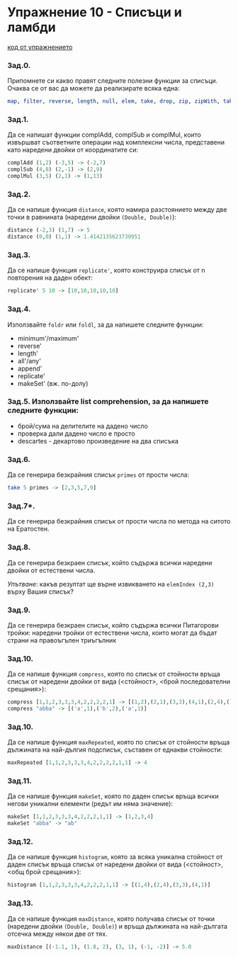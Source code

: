 # Упражнение 10 - Списъци и ламбди

[код от упражнението](ex10-20191210-solutions.rkt)

### Зад.0.
Припомнете си какво правят следните полезни функции за списъци. Очаква се от вас да можете да реализирате всяка една:
```haskell
map, filter, reverse, length, null, elem, take, drop, zip, zipWith, takeWhile, dropWhile
```
### Зад.1.
Да се напишат функции complAdd, complSub и complMul, които извършват съответните операции над комплексни числа, представени като наредени двойки от координатите си:
```haskell
complAdd (1,2) (-3,5) -> (-2,7)
complSub (4,8) (2,-1) -> (2,9)
complMul (3,5) (2,1) -> (1,13)
```
### Зад.2.
Да се напише функция `distance`, която намира разстоянието между две точки в равнината (наредени двойки `(Double, Double)`):
```haskell
distance (-2,3) (1,7) -> 5
distance (0,0) (1,1) -> 1.4142135623730951
```
### Зад.3.
Да се напише функция `replicate'`, която конструира списък от n повторения на даден обект:
```haskell
replicate' 5 10 -> [10,10,10,10,10]
```
### Зад.4.
Използвайте `foldr` или `foldl`, за да напишете следните функции:
- minimum'/maximum'
- reverse'
- length'
- all'/any'
- append'
- replicate'
- makeSet' (вж. по-долу)
### Зад.5. Използвайте list comprehension, за да напишете следните функции:
- брой/сума на делителите на дадено число
- проверка дали дадено число е просто
- descartes - декартово произведение на два списъка
### Зад.6.
Да се генерира безкрайния списък `primes` от прости числа:
```haskell
take 5 primes -> [2,3,5,7,9]
```
### Зад.7*.
Да се генерира безкрайния списък от прости числа по метода на ситото на Ератостен.
### Зад.8.
Да се генерира безкраен списък, който съдържа всички наредени двойки от естествени числа.

_Упътване_: какъв резултат ще върне извикването на `elemIndex (2,3)` върху Вашия списък?
### Зад.9.
Да се генерира безкраен списък, който съдържа всички Питагорови тройки: наредени тройки от естествени числа, които могат да бъдат страни на правоъгълен триъгълник
### Зад.10.
Да се напише функция `compress`, която по списък от стойности връща списък от наредени двойки от вида (<стойност>, <брой последователни срещания>):
```haskell
compress [1,1,2,3,3,3,4,2,2,2,2,1] -> [(1,2),(2,1),(3,3),(4,1),(2,4),(1,1)]
compress "abba" -> [('a',1),('b',2),('a',1)]
```
### Зад.10.
Да се напише функция `maxRepeated`, която по списък от стойности връща дължината на най-дългия подсписък, съставен от еднакви стойности:
```haskell
maxRepeated [1,1,2,3,3,3,4,2,2,2,2,1,1] -> 4
```
### Зад.11.
Да се напише функция `makeSet`, която по даден списък връща всички негови уникални елементи (редът им няма значение):
```haskell
makeSet [1,1,2,3,3,3,4,2,2,2,1,1] -> [1,2,3,4]
makeSet "abba" -> "ab"
```
### Зад.12.
Да се напише функция `histogram`, която за всяка уникална стойност от даден списък връща списък от наредени двойки от вида (<стойност>, <общ брой срещания>):
```haskell
histogram [1,1,2,3,3,3,4,2,2,2,1,1] -> [(1,4),(2,4),(3,3),(4,1)]
```
### Зад.13.
Да се напише функция `maxDistance`, която получава списък от точки (наредени двойки `(Double, Double)`) и връща дължината на най-дългата отсечка между някои две от тях.
```haskell
maxDistance [(-1.1, 1), (1.8, 2), (3, 1), (-1, -2)] -> 5.0
```
